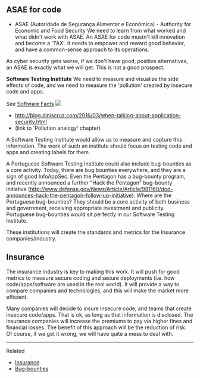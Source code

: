 ## ASAE for code

  * ASAE (Autoridade de Segurança Alimentar e Económica) - Authority for Economic and Food Security
We need to learn from what worked and what didn't work with ASAE.
An ASAE for code mustn't kill innovation and become a 'TAX'. It needs to empower and reward good behavior, and have a common-sense approach to its operations.
  
As cyber security gets worse, if we don't have good, positive alternatives, an ASAE is exactly what we will get. This is not a good prospect.

**Software Testing Institute**
We need to measure and visualize the side effects of code, and we need to measure the 'pollution' created by insecure code and apps.

See [Software Facts](http://www.slideshare.net/DinisCruz/2010-11-owaspsoftwarelabels)
![](https://www.owasp.org/images/thumb/c/ca/Softwarefacts.jpg/300px-Softwarefacts.jpg)

   * http://blog.diniscruz.com/2016/03/when-talking-about-application-security.html
   * (link to 'Pollution analogy' chapter)

A Software Testing Institute would allow us to measure and capture this information. The work of such an institute should focus on testing code and apps and creating labels for them.

A Portuguese Software Testing Institute could also include bug-bounties as a core activity. Today, there are bug bounties everywhere, and they are a sign of good InfoAppSec. Even the Pentagon has a bug-bounty program, and recently announced a further "Hack the Pentagon" bug-bounty initiative (http://www.defense.gov/News/Article/Article/981160/dod-announces-hack-the-pentagon-follow-up-initiative). Where are the Portuguese bug-bounties? They should be a core activity of both business and government, receiving appropriate investment and publicity. Portuguese bug-bounties would sit perfectly in our Software Testing Institute. 

These institutions will create the standards and metrics for the Insurance companies/industry.

## Insurance

The insurance industry is key to making this work. It will push for good metrics to measure secure coding and secure deployments (i.e. how code/apps/software are used in the real world). It will provide a way to compare companies and technologies, and this will make the market more efficient.

Many companies will decide to insure insecure code, and teams that create insecure code/apps. That is ok, as long as that information is disclosed. The insurance companies will increase the premiums to pay via higher fines and financial losses. The benefit of this approach will be the reduction of risk. Of course, if we get it wrong, we will have quite a mess to deal with.    
 
----

Related

  * [Insurance](Insurance.md)
  * [Bug-bounties](Bug-bounties.md)
